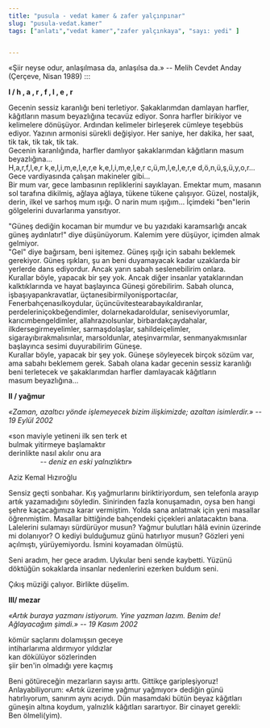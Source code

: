 ```yaml
---
title: "pusula - vedat kamer & zafer yalçınpınar"
slug: "pusula-vedat.kamer"
tags: ["anlatı","vedat kamer","zafer yalçınkaya", "sayı: yedi" ]


---
```

«Şiir neyse odur, anlaşılmasa da, anlaşılsa da.» -- Melih Cevdet Anday
(Çerçeve, Nisan 1989)
:::

**I / h , a , r , f , l , e , r**

Gecenin sessiz karanlığı beni terletiyor. Şakaklarımdan damlayan
harfler, kâğıtların masum beyazlığına tecavüz ediyor. Sonra harfler
birikiyor ve kelimelere dönüşüyor. Ardından kelimeler birleşerek cümleye
teşebbüs ediyor. Yazının armonisi sürekli değişiyor. Her saniye, her
dakika, her saat, tik tak, tik tak, tik tak.\
Gecenin karanlığında, harfler damlıyor şakaklarımdan kâğıtların masum
beyazlığına...\
H,a,r,f,l,e,r k,e,l,i,m,e,l,e,r,e k,e,l,i,m,e,l,e,r c,ü,m,l,e,l,e,r,e
d,ö,n,ü,ş,ü,y,o,r...\
Gece vardiyasında çalışan makineler gibi...\
Bir mum var, gece lambasının repliklerini sayıklayan. Emektar mum,
masanın sol tarafına dikilmiş, ağlaya ağlaya, tükene tükene çalışıyor.
Güzel, nostaljik, derin, ilkel ve sarhoş mum ışığı. O narin mum
ışığım... İçimdeki "ben"lerin gölgelerini duvarlarıma yansıtıyor.

"Güneş dediğin kocaman bir mumdur ve bu yazıdaki karamsarlığı ancak
güneş aydınlatır!" diye düşünüyorum. Kalemim yere düşüyor, içimden almak
gelmiyor.\
"Gel" diye bağırsam, beni işitemez. Güneş ışığı için sabahı beklemek
gerekiyor. Güneş ışıkları, şu an beni duyamayacak kadar uzaklarda bir
yerlerde dans ediyordur. Ancak yarın sabah seslenebilirim onlara.\
Kurallar böyle, yapacak bir şey yok. Ancak diğer insanlar yataklarından
kalktıklarında ve hayat başlayınca Güneşi görebilirim. Sabah olunca,
işbaşıyapankravatlar, üçtanesibirmilyonişportacılar,
Fenerbahçenasılkoydular, üçüncüvitestearabayıkaldıranlar,
perdeleriniçokbeğendimler, dolarnekadaroldular, seniseviyorumlar,
karıcımbengeldimler, allahrazıolsunlar, birbardakçaydahalar,
ilkdersegirmeyelimler, sarmaşdolaşlar, sahildeiçelimler,
sigarayıbırakmalısınlar, marsoldunlar, ateşinvarmılar, senmanyakmısınlar
başlayınca sesimi duyurabilirim Güneşe.\
Kurallar böyle, yapacak bir şey yok. Güneşe söyleyecek birçok sözüm var,
ama sabahı beklemem gerek. Sabah olana kadar gecenin sessiz karanlığı
beni terletecek ve şakaklarımdan harfler damlayacak kâğıtların
masum beyazlığına...

**II / yağmur**

*«Zaman, azaltıcı yönde işlemeyecek bizim ilişkimizde; azaltan
isimlerdir.» -- 19 Eylül 2002*

«son maviyle yetineni ilk sen terk et\
bulmak yitirmeye başlamaktır\
derinlikte nasıl akılır onu ara\
                -- *deniz en eski yalnızlıktır*»

Aziz Kemal Hızıroğlu

Sensiz geçti sonbahar. Kış yağmurlarını biriktiriyordum, sen telefonla
arayıp artık yazamadığını söyledin. Sinirinden fazla konuşamadın, oysa
ben hangi şehre kaçacağımıza karar vermiştim. Yolda sana anlatmak için
yeni masallar öğrenmiştim. Masallar bittiğinde bahçendeki çiçekleri
anlatacaktın bana. Lalelerini sulamayı sürdürüyor musun? Yağmur
bulutları hâlâ evinin üzerinde mi dolanıyor? O kediyi bulduğumuz günü
hatırlıyor musun? Gözleri yeni açılmıştı, yürüyemiyordu. İsmini
koyamadan ölmüştü.

Seni aradım, her gece aradım. Uykular beni sende kaybetti. Yüzünü
döktüğün sokaklarda insanlar nedenlerini ezerken buldum seni.

Çıkış müziği çalıyor. Birlikte düşelim.

**III/ mezar**

*«Artık buraya yazmanı istiyorum. Yine yazman lazım. Benim de!
Ağlayacağım şimdi.» -- 19 Kasım 2002*

kömür saçlarını dolamışsın geceye\
intiharlarıma aldırmıyor yıldızlar\
kan dökülüyor sözlerinden\
şiir ben'in olmadığı yere kaçmış

Beni götüreceğin mezarların sayısı arttı. Gittikçe garipleşiyoruz!
Anlayabiliyorum: «Artık üzerime yağmur yağmıyor» dediğin günü
hatırlıyorum, sanırım aynı acıydı. Dün masamdaki bütün beyaz kâğıtları
güneşin altına koydum, yalnızlık kâğıtları sarartıyor. Bir cinayet
gerekli: Ben ölmeli(yim).
